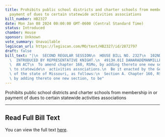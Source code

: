 ```yaml
---
title: Prohibits public school districts and charter schools from membership in or
  payment of dues to certain statewide activities associations
bill_number: HB2327
date: Mon Jan 08 2024 00:00:00 GMT-0600 (Central Standard Time)
status: Introduced
chamber: House
sponsor: Unknown
vote_summary: Unavailable
legiscan_url: https://legiscan.com/MO/text/HB2327/id/2872797
draft: false
bill_text: "|\n  SECOND REGULAR SESSION\n  HOUSE BILL NO. 2327\n  102ND GENERAL ASSEMBLY\n\
  \  INTRODUCED BY REPRESENTATIVE KNIGHT.\n  4913H.01I DANARADEMANMILLER,ChiefClerk\n\
  \  AN ACT\n  To amend chapter 160, RSMo, by adding thereto one new section relating\
  \ to statewide\n  activities associations.\n  Be it enacted by the General Assembly\
  \ of the state of Missouri, as follows:\n  Section A. Chapter 160, RSMo, is amended\
  \ by adding thereto one new section, to be"
---
```

Prohibits public school districts and charter schools from membership in or payment of dues to certain statewide activities associations

---

## Read Full Bill Text

You can view the full text [here](https://legiscan.com/MO/text/HB2327/id/2872797).
